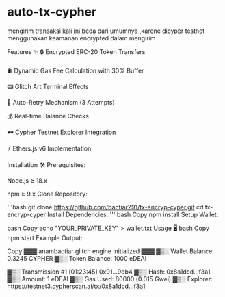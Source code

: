 # auto-tx-cypher
mengirim transaksi kali ini beda dari umumnya  ,karene dicyper testnet menggunakan keamanan encrypted dalam mengirim

Features ✨
🔒 Encrypted ERC-20 Token Transfers

⛽ Dynamic Gas Fee Calculation with 30% Buffer

📟 Glitch Art Terminal Effects

🔁 Auto-Retry Mechanism (3 Attempts)

💰 Real-time Balance Checks

🕶️ Cypher Testnet Explorer Integration

⚡ Ethers.js v6 Implementation

 Installation  🛠️
Prerequisites:

Node.js ≥ 18.x

npm ≥ 9.x
Clone Repository:

'''bash
git clone https://github.com/bactiar291/tx-encryp-cyper.git
cd tx-encryp-cyper
Install Dependencies:
'''
bash
Copy
npm install
Setup Wallet:

bash
Copy
echo "YOUR_PRIVATE_KEY" > wallet.txt
Usage 🖥️
bash
Copy
npm start
Example Output:

Copy
▓▓▓ anambactiar glitch engine initialized ▓▓▓
▓▒░ Wallet Balance: 0.3245 CYPHER
▓▒░ Token Balance: 1000 eDEAI

▓▒░ Transmission #1
[01:23:45] 0x91...9db4
▓▒░ Hash: 0x8a1dcd...f3a1
▓▒░ Amount: 1 eDEAI
▓▒░ Gas Used: 80000 (0.015 Gwei)
▓▒░ Explorer: https://testnet3.cypherscan.ai/tx/0x8a1dcd...f3a1
